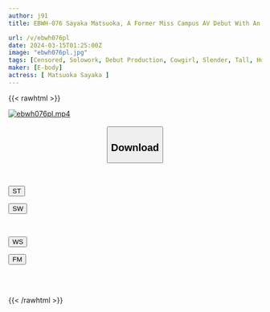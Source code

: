 ```yaml
---
author: j91
title: EBWH-076 Sayaka Matsuoka, A Former Miss Campus AV Debut With An Astounding Style Who Won The Final Swimsuit Examination In A Big Turn.Height; 172 Cm, B; 89 Cm (F), H; 93 Cm

url: /v/ebwh076pl
date: 2024-03-15T01:25:00Z
image: "ebwh076pl.jpg"
tags: [Censored, Solowork, Debut Production, Cowgirl, Slender, Tall, Huge Butt	]
maker: [E-body]
actress: [ Matsuoka Sayaka ]
---
```



{{< rawhtml >}}

<div class="video" data-videoid="lrQB2z9zGwt7e2O">
    <a href="javascript:;">
        <img src="/v/ebwh076pl/ebwh076pl.jpg" width="WIDTH" height="HEIGHT" alt="ebwh076pl.mp4" loading="lazy">
    </a>
</div>

<script type="text/javascript" src="https://j91.asia/asset/on-demand-st.js"></script>

<br>
  <link rel="stylesheet" href="https://j91.asia/asset/bs5.css">
  
  <center>
  <button class="btn btn-primary" type="button" data-bs-toggle="collapse" data-bs-target=".multi-collapse" aria-expanded="false" aria-controls="multiCollapseExample1 multiCollapseExample2"><h2>Download</h2></button></center>
</p>
<div class="row">
  <div class="col">
    <div class="collapse multi-collapse" id="multiCollapseExample1">
      <div class="card card-body">
	      	      <br>
<div class="buttons">  
<p><a href="https://streamtape.to/v/lrQB2z9zGwt7e2O" target="_blank"><button class="btn-hover color-3"><i class="fa fa-download"></i> ST</button></a></p>
<p><a href="https://cdnwish.com/0x2bbel9p0zt" target="_blank"><button class="btn-hover color-2"><i class="fa fa-download"></i> SW</button></a></p></div>
    </div>
  </div>
</div>
  <div class="col">
    <div class="collapse multi-collapse" id="multiCollapseExample2">
      <div class="card card-body">
	      <br>
<div class="buttons">
<p><a href="javascript:;"><button class="btn-hover color-9"><i class="fa fa-download"></i> WS</button></a></p>
<p><a href="javascript:;"><button class="btn-hover color-8"><i class="fa fa-download"></i> FM</button></a></p></div>
<br><br>
      </div>
    </div>
  </div>
</div>

{{< /rawhtml >}}